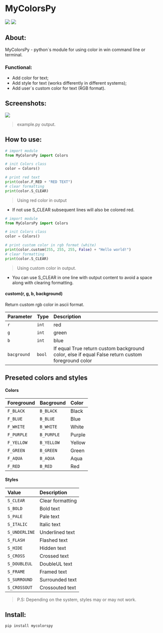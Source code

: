 # MyColorsPy

<img src="https://img.shields.io/badge/MyColorsPy-0.1.2-violet"/> <img src="https://img.shields.io/badge/python-3.10+-blue"/>

## About:

MyColorsPy - python`s module for using color in win command line or terminal.

### Functional:

- Add color for text;
- Add style for text (works differently in different systems);
- Add user`s custom color for text (RGB format).

## Screenshots:

<img src="https://sun9-31.userapi.com/impg/tDyTXun_rzpDzIUwKNBXhH6Ya7xKf7tPAoSV1Q/gynp_Frjf-Y.jpg?size=975x114&quality=95&sign=32cd19b9d59acb26fd5b190a7f03e19d&type=album"/>

> example.py output.

## How to use:
```python
# import module
from MyColorsPy import Colors

# init Colors class
color = Colors()

# print red text
print(color.F_RED + "RED TEXT")
# clear formatting
print(color.S_CLEAR)
```
> Using red color in output

- If not use S_CLEAR subsequent lines will also be colored red.

```python
# import module
from MyColorsPy import Colors

# init Colors class
color = Colors()

# print custom color in rgb format (white)
print(color.custom(255, 255, 255, False) + "Hello world!")
# clear formatting
print(color.S_CLEAR)
```
> Using custom color in output. 

- You can use S_CLEAR in one line with output content to avoid a space along with clearing formatting.

#### custom(r, g, b, background)

Return custom rgb color in ascii format.

| Parameter | Type     | Description                       |
| :-------- | :------- | :-------------------------------- |
| `r`  | `int` | red |
| `g`  | `int` | green |
| `b`  | `int` | blue |
| `bacground`  | `bool` | If equal True return custom background color, else if equal False return custom foreground color |

## Preseted colors and styles

#### Colors

| Foreground | Bacground | Color | 
| :--------- | :-------- | :---- |
| `F_BLACK` | `B_BLACK` | Black |
| `F_BLUE` | `B_BLUE` | Blue |
| `F_WHITE` | `B_WHITE` |White |
| `F_PURPLE` | `B_PURPLE` | Purple |
| `F_YELLOW` | `B_YELLOW` | Yellow |
| `F_GREEN` | `B_GREEN` | Green |
| `F_AQUA` | `B_AQUA` | Aqua |
| `F_RED` | `B_RED` | Red |

#### Styles

| Value | Description |
| :---- | :---------- |
| `S_CLEAR` | Clear formatting |
| `S_BOLD` | Bold text |
| `S_PALE` | Pale text |
| `S_ITALIC` | Italic text |
| `S_UNDERLINE` | Underlined text |
| `S_FLASH` | Flashed text |
| `S_HIDE` | Hidden text |
| `S_CROSS` | Crossed text |
| `S_DOUBLEUL` | DoubleUL text |
| `S_FRAME` | Framed text |
| `S_SURROUND` | Surrounded text |
| `S_CROSSOUT` | Crossouted text |

> P.S: Depending on the system, styles may or may not work.

## Install:

```bash
pip install mycolorspy
```

